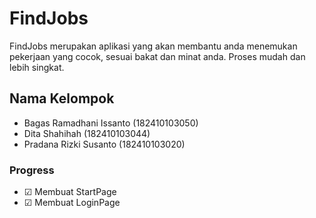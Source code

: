 # FindJobs

FindJobs merupakan aplikasi yang akan membantu anda menemukan
pekerjaan yang cocok, sesuai bakat dan minat anda. Proses
mudah dan lebih singkat.

## Nama Kelompok

- Bagas Ramadhani Issanto (182410103050)
- Dita Shahihah (182410103044)
- Pradana Rizki Susanto (182410103020)

### Progress

- ☑ Membuat StartPage
- ☑ Membuat LoginPage
